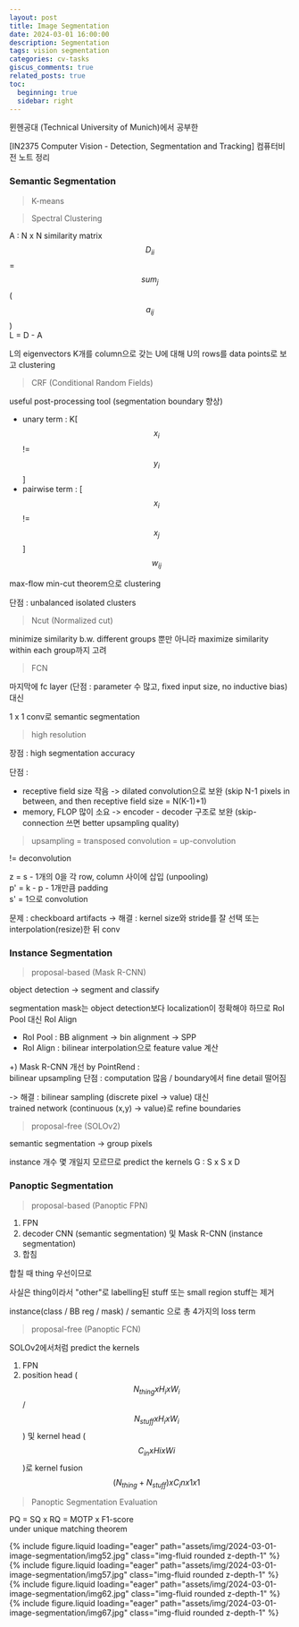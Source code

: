 ```yaml
---
layout: post
title: Image Segmentation
date: 2024-03-01 16:00:00
description: Segmentation
tags: vision segmentation
categories: cv-tasks
giscus_comments: true
related_posts: true
toc:
  beginning: true
  sidebar: right
---
```


뮌헨공대 (Technical University of Munich)에서 공부한 

[IN2375 Computer Vision - Detection, Segmentation and Tracking]
컴퓨터비전 노트 정리

### Semantic Segmentation

> K-means  

>  Spectral Clustering  

A : N x N similarity matrix  
$$D_{ii}$$ = $$sum_j$$($$a_{ij}$$)  
L = D - A  

L의 eigenvectors K개를 column으로 갖는 U에 대해 U의 rows를 data points로 보고 clustering  

>  CRF (Conditional Random Fields)  

useful post-processing tool (segmentation boundary 향상)  

- unary term : K[$$x_i$$ != $$y_i$$]  
- pairwise term : [$$x_i$$ != $$x_j$$]$$w_{ij}$$  

max-flow min-cut theorem으로 clustering  

단점 : unbalanced isolated clusters  

> Ncut (Normalized cut)  

minimize similarity b.w. different groups 뿐만 아니라 maximize similarity within each group까지 고려  

> FCN   

마지막에 fc layer (단점 : parameter 수 많고, fixed input size, no inductive bias) 대신  

1 x 1 conv로 semantic segmentation  

> high resolution

장점 : high segmentation accuracy  

단점 :  

- receptive field size 작음 -> dilated convolution으로 보완 (skip N-1 pixels in between, and then receptive field size = N(K-1)+1)  
- memory, FLOP 많이 소요 -> encoder - decoder 구조로 보완 (skip-connection 쓰면 better upsampling quality)  

> upsampling = transposed convolution = up-convolution  

!= deconvolution  

z = s - 1개의 0을 각 row, column 사이에 삽입 (unpooling)  
p' = k - p - 1개만큼 padding  
s' = 1으로 convolution  

문제 : checkboard artifacts -> 해결 : kernel size와 stride를 잘 선택 또는 interpolation(resize)한 뒤 conv  

### Instance Segmentation  

> proposal-based (Mask R-CNN)  

object detection -> segment and classify  

segmentation mask는 object detection보다 localization이 정확해야 하므로 RoI Pool 대신 RoI Align  

- RoI Pool : BB alignment -> bin alignment -> SPP  
- RoI Align : bilinear interpolation으로 feature value 계산  

+) Mask R-CNN 개선 by PointRend :  
bilinear upsampling 단점 : computation 많음 / boundary에서 fine detail 떨어짐  

-> 해결 : bilinear sampling (discrete pixel -> value) 대신  
trained network (continuous (x,y) -> value)로 refine boundaries  

> proposal-free (SOLOv2)  

semantic segmentation -> group pixels  

instance 개수 몇 개일지 모르므로 predict the kernels G : S x S x D  

### Panoptic Segmentation  

> proposal-based (Panoptic FPN)  

1. FPN  
2. decoder CNN (semantic segmentation) 및 Mask R-CNN (instance segmentation)  
3. 합침  

합칠 때 thing 우선이므로  

사실은 thing이라서 "other"로 labelling된 stuff 또는 small region stuff는 제거  

instance(class / BB reg / mask) / semantic 으로 총 4가지의 loss term  

> proposal-free (Panoptic FCN)  

SOLOv2에서처럼 predict the kernels  

1. FPN  
2. position head ($$N_{thing} x H_i x W_i$$ / $$N_{stuff} x H_i x W_i$$) 및 kernel head ($$C_{in} x Hi x Wi$$)로 kernel fusion $$(N_{thing}+N_{stuff}) x C_in x 1 x 1$$  

> Panoptic Segmentation Evaluation  

PQ = SQ x RQ = MOTP x F1-score  
under unique matching theorem  

<swiper-container keyboard="true" navigation="true" pagination="true" pagination-clickable="true" pagination-dynamic-bullets="true" rewind="true">
  <swiper-slide>{% include figure.liquid loading="eager" path="assets/img/2024-03-01-image-segmentation/img52.jpg" class="img-fluid rounded z-depth-1" %}</swiper-slide>
  <swiper-slide>{% include figure.liquid loading="eager" path="assets/img/2024-03-01-image-segmentation/img57.jpg" class="img-fluid rounded z-depth-1" %}</swiper-slide>
  <swiper-slide>{% include figure.liquid loading="eager" path="assets/img/2024-03-01-image-segmentation/img62.jpg" class="img-fluid rounded z-depth-1" %}</swiper-slide>
  <swiper-slide>{% include figure.liquid loading="eager" path="assets/img/2024-03-01-image-segmentation/img67.jpg" class="img-fluid rounded z-depth-1" %}</swiper-slide>
</swiper-container>